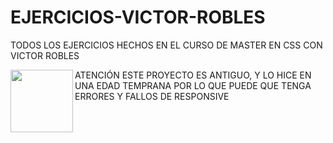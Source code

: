 # EJERCICIOS-VICTOR-ROBLES
 TODOS LOS EJERCICIOS HECHOS EN EL CURSO DE MASTER EN CSS CON VICTOR ROBLES 

<img align="left" src="https://media.tenor.com/26pNa498OS0AAAAi/warning-joypixels.gif" width = 100px>

ATENCIÓN ESTE PROYECTO ES ANTIGUO, Y LO HICE EN UNA EDAD TEMPRANA POR LO QUE PUEDE QUE TENGA ERRORES Y FALLOS DE RESPONSIVE
